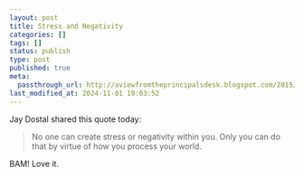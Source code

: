 ```yaml
---
layout: post
title: Stress and Negativity
categories: []
tags: []
status: publish
type: post
published: true
meta:
  passthrough_url: http://aviewfromtheprincipalsdesk.blogspot.com/2015/04/may-month-of-no-negativity.html?m=1
last_modified_at: 2024-11-01 19:03:52
---
```


Jay Dostal shared this quote today:


>No one can create stress or negativity within you. Only you can do that by virtue of how you process your world.



BAM! Love it.
